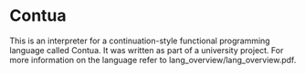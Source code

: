 # Contua
This is an interpreter for a continuation-style functional programming language called Contua. It was written as part of a university project. For more information on the language refer to lang_overview/lang_overview.pdf.
